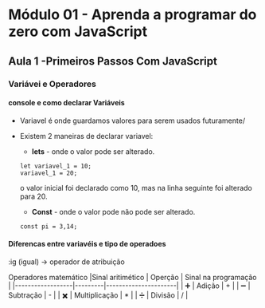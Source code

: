 # Módulo 01 - Aprenda a programar do zero com JavaScript

## Aula 1 -Primeiros Passos Com JavaScript

### Variávei e Operadores
#### console e como declarar Variáveis
- Variavel é onde guardamos valores para serem usados futuramente/
- Existem 2 maneiras de declarar variavel:
   - **lets** - onde o valor pode ser alterado.
  
  ```
  let variavel_1 = 10;
  variavel_1 = 20;
  
  ```

  o valor inicial foi declarado como 10, mas na linha seguinte foi alterado para 20.

    - **Const** - onde o valor pode não pode ser alterado.
  ```
  const pi = 3,14;
  ```

#### Diferencas entre variavéis e tipo de operadoes
 :ig (igual) -> operador de atribuição

Operadores matemático 
|Sinal aritimético | Operção | Sinal na programação |
|------------------|---------|----------------------|
| ➕ | Adição |  +  |
| ➖ | Subtração | - |
| ✖️ | Multiplicação | * |
| ➗ | Divisão | / |


